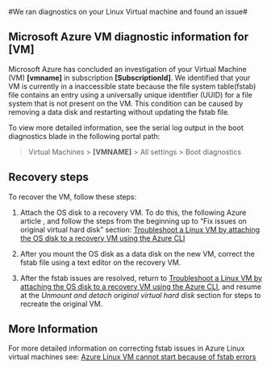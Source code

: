 <properties
	pageTitle="Incorrect UUID in fstab"
	description="Incorrect UUID in fstab"
	infoBubbleText="fstab issue found"
	service="microsoft.compute"
	resource="virtualmachines"
	authors="craigwiand"
	displayOrder="1"
	articleId="cant-ssh<tbd>"
	diagnosticScenario="CantSSH"
	selfHelpType="resource"
	supportTopicIds="32411835"
	resourceTags="linux"
	productPesIds="15571"
	cloudEnvironments="public"
/>

#We ran diagnostics on your Linux Virtual machine and found an issue#

## **Microsoft Azure VM diagnostic information for [VM]<!--($vmname)-->** ##

Microsoft Azure has concluded an investigation of your Virtual Machine (VM) **[vmname]**<!--($vmname)--> in subscription **[SubscriptionId]**<!--($SubscriptionId)-->. We identified that your VM is currently in a inaccessible state because the file system table(fstab) file contains an entry using a universally unique identifier (UUID) for a file system that is not present on the VM.  This condition can be caused by removing a data disk and restarting without updating the fstab file.  

To view more detailed information, see the serial log output in the boot diagnostics blade in the following portal path:

> Virtual Machines > **[VMNAME]** > All settings > Boot diagnostics
   
## Recovery steps ##
To recover the VM, follow these steps:

1. Attach the OS disk to a recovery VM. To do this, the following Azure article , and follow the steps from the beginning up to “Fix issues on original virtual hard disk” section: [Troubleshoot a Linux VM by attaching the OS disk to a recovery VM using the Azure CLI](https://docs.microsoft.com/en-us/azure/virtual-machines/virtual-machines-linux-troubleshoot-recovery-disks)

2. After you mount the OS disk as a data disk on the new VM, correct the fstab file using a text editor on the recovery VM. 
3. After the fstab issues are resolved, return to [Troubleshoot a Linux VM by attaching the OS disk to a recovery VM using the Azure CLI](https://docs.microsoft.com/en-us/azure/virtual-machines/virtual-machines-linux-troubleshoot-recovery-disks), and resume at the *Unmount and detach original virtual hard disk* section for steps to recreate the original VM.


## More Information ##
For more detailed information on correcting fstab issues in Azure Linux virtual machines see:
[Azure Linux VM cannot start because of fstab errors](https://support.microsoft.com/en-us/help/3206699)
